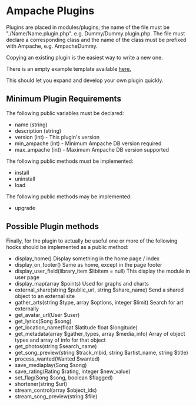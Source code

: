 # Ampache Plugins

Plugins are placed in modules/plugins; the name of the file must be "./Name/Name.plugin.php". e.g. Dummy/Dummy.plugin.php.
The file must declare a corresponding class and the name of the class must be prefixed with Ampache, e.g. AmpacheDummy.

Copying an existing plugin is the easiest way to write a new one.

There is an empty example template available [here.](https://github.com/ampache/ampache/blob/patch6/docs/examples/AmpacheExample.php)

This should let you expand and develop your own plugin quickly.

## Minimum Plugin Requirements

The following public variables must be declared:

* name (string)
* description (string)
* version (int) - This plugin's version
* min_ampache (int) - Minimum Ampache DB version required
* max_ampache (int) - Maximum Ampache DB version supported

The following public methods must be implemented:

* install
* uninstall
* load

The following public methods may be implemented:

* upgrade

## Possible Plugin methods

Finally, for the plugin to actually be useful one or more of the following hooks should be implemented as a public method:

* display_home() Display something in the home page / index
* display_on_footer() Same as home, except in the page footer
* display_user_field(library_item $libitem = null) This display the module in user page
* display_map(array $points) Used for graphs and charts
* external_share(string $public_url, string $share_name) Send a shared object to an external site
* gather_arts(string $type, array $options, integer $limit) Search for art externally
* get_avatar_url(User $user)
* get_lyrics(Song $song)
* get_location_name(float $latitude float $longitude)
* get_metadata(array $gather_types, array $media_info) Array of object types and array of info for that object
* get_photos(string $search_name)
* get_song_preview(string $track_mbid, string $artist_name, string $title)
* process_wanted(Wanted $wanted)
* save_mediaplay(Song $song)
* save_rating(Rating $rating, integer $new_value)
* set_flag(Song $song, boolean $flagged)
* shortener(string $url)
* stream_control(array $object_ids)
* stream_song_preview(string $file)
